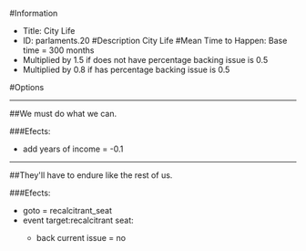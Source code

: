 #Information
 - Title: City Life
 - ID: parlaments.20
#Description
City Life
#Mean Time to Happen:
Base time = 300 months
 - Multiplied by 1.5 if does not have percentage backing issue is 0.5
 - Multiplied by 0.8 if has percentage backing issue is 0.5

#Options

___
##We must do what we can.

###Efects:<ul><li>add years of income = -0.1</li></ul>

___
##They'll have to endure like the rest of us.

###Efects:<ul><li>goto = recalcitrant_seat</li><li>event target:recalcitrant seat:</li><ul><li>back current issue = no</li></ul></ul>
